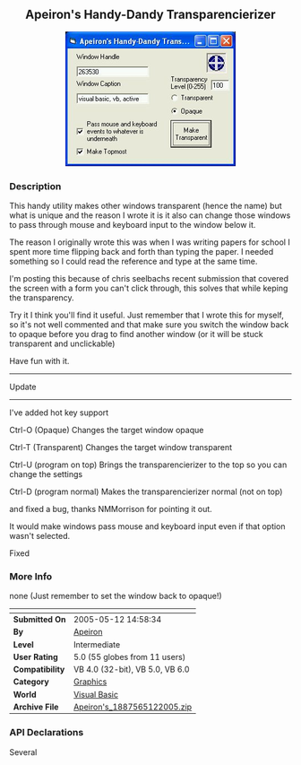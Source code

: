 ﻿<div align="center">

## Apeiron's Handy\-Dandy Transparencierizer

<img src="PIC20055112126107879.jpg">
</div>

### Description

This handy utility makes other windows transparent (hence the name) but what is unique and the reason I wrote it is it also can change those windows to pass through mouse and keyboard input to the window below it.

The reason I originally wrote this was when I was writing papers for school I spent more time flipping back and forth than typing the paper. I needed something so I could read the reference and type at the same time.

I'm posting this because of chris seelbachs recent submission that covered the screen with a form you can't click through, this solves that while keping the transparency.

Try it I think you'll find it useful. Just remember that I wrote this for myself, so it's not well commented and that make sure you switch the window back to opaque before you drag to find another window (or it will be stuck transparent and unclickable)

Have fun with it.

----

Update

----

I've added hot key support

Ctrl-O (Opaque) Changes the target window opaque

Ctrl-T (Transparent) Changes the target window transparent

Ctrl-U (program on top) Brings the transparencierizer to the top so you can change the settings

Ctrl-D (program normal) Makes the transparencierizer normal (not on top)

and fixed a bug, thanks NMMorrison for pointing it out.

It would make windows pass mouse and keyboard input even if that option wasn't selected.

Fixed
 
### More Info
 
none (Just remember to set the window back to opaque!)


<span>             |<span>
---                |---
**Submitted On**   |2005-05-12 14:58:34
**By**             |[Apeiron](https://github.com/Planet-Source-Code/PSCIndex/blob/master/ByAuthor/apeiron.md)
**Level**          |Intermediate
**User Rating**    |5.0 (55 globes from 11 users)
**Compatibility**  |VB 4\.0 \(32\-bit\), VB 5\.0, VB 6\.0
**Category**       |[Graphics](https://github.com/Planet-Source-Code/PSCIndex/blob/master/ByCategory/graphics__1-46.md)
**World**          |[Visual Basic](https://github.com/Planet-Source-Code/PSCIndex/blob/master/ByWorld/visual-basic.md)
**Archive File**   |[Apeiron's\_1887565122005\.zip](https://github.com/Planet-Source-Code/apeiron-apeiron-s-handy-dandy-transparencierizer__1-60484/archive/master.zip)

### API Declarations

Several





